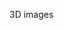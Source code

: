 3D images 

<!---
KIRANbadavath/KIRANbadavath is a ✨ special ✨ repository because its `README.md` (this file) appears on your GitHub profile.
You can click the Preview link to take a look at your changes.
--->
